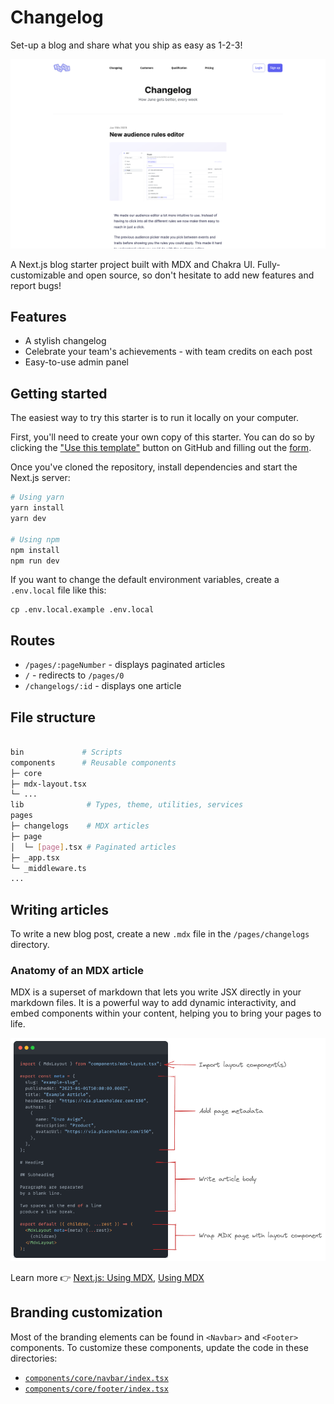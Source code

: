 # Changelog

Set-up a blog and share what you ship as easy as 1-2-3!

![screenshot](/changelog.png)

A Next.js blog starter project built with MDX and Chakra UI. Fully-customizable and open source, so don't hesitate to add new features and report bugs!

## Features

- A stylish changelog
- Celebrate your team's achievements - with team credits on each post
- Easy-to-use admin panel

## Getting started

The easiest way to try this starter is to run it locally on your computer.

First, you'll need to create your own copy of this starter. You can do so by clicking the ["Use this template"](https://github.com/ferrucc-io/weekly-changelog/generate) button on GitHub and filling out the [form](https://docs.github.com/en/github/creating-cloning-and-archiving-repositories/creating-a-repository-from-a-template).

Once you've cloned the repository, install dependencies and start the Next.js server:

```bash
# Using yarn
yarn install
yarn dev

# Using npm
npm install
npm run dev
```

If you want to change the default environment variables, create a `.env.local` file like this:

```
cp .env.local.example .env.local
```

## Routes

- `/pages/:pageNumber` - displays paginated articles
- `/` - redirects to `/pages/0`
- `/changelogs/:id` - displays one article

## File structure

```bash

bin             # Scripts
components      # Reusable components
├─ core
├─ mdx-layout.tsx
└─ ...
lib              # Types, theme, utilities, services
pages
├─ changelogs    # MDX articles
├─ page
│  └─ [page].tsx # Paginated articles
├─ _app.tsx
└─ _middleware.ts
...
```

## Writing articles

To write a new blog post, create a new `.mdx` file in the `/pages/changelogs` directory.

### Anatomy of an MDX article

MDX is a superset of markdown that lets you write JSX directly in your markdown files. It is a powerful way to add dynamic interactivity, and embed components within your content, helping you to bring your pages to life.

![mdx-preview](/mdx-preview.png)

Learn more 👉 [Next.js: Using MDX](https://nextjs.org/docs/advanced-features/using-mdx), [Using MDX](https://mdxjs.com/docs/using-mdx/)

## Branding customization

Most of the branding elements can be found in `<Navbar>` and `<Footer>` components. To customize these components, update the code in these directories:

- [`components/core/navbar/index.tsx`](https://github.com/juneHQ/weekly-changelog/tree/master/components/core/navbar)
- [`components/core/footer/index.tsx`](https://github.com/juneHQ/weekly-changelog/tree/master/components/core/footer)
